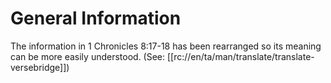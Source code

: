 # General Information

The information in 1 Chronicles 8:17-18 has been rearranged so its meaning can be more easily understood. (See: [[rc://en/ta/man/translate/translate-versebridge]])


